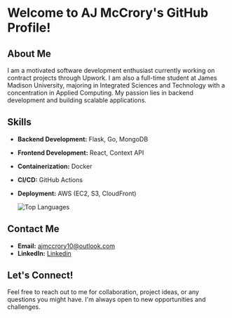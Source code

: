 # Welcome to AJ McCrory's GitHub Profile!

## About Me

I am a motivated software development enthusiast currently working on contract projects through Upwork. I am also a full-time student at James Madison University, majoring in Integrated Sciences and Technology with a concentration in Applied Computing. My passion lies in backend development and building scalable applications.

## Skills

- **Backend Development:** Flask, Go, MongoDB
- **Frontend Development:** React, Context API
- **Containerization:** Docker
- **CI/CD:** GitHub Actions
- **Deployment:** AWS (EC2, S3, CloudFront)

  ![Top Languages](https://github-readme-stats.vercel.app/api/top-langs/?username=Ajmccrory&layout=compact&theme=radical)

## Contact Me

- **Email:** [ajmccrory10@outlook.com](ajmccrory10@outlook.com)
- **LinkedIn:** [Linkedin](https://www.linkedin.com/in/aj-mccrory)


## Let's Connect!

Feel free to reach out to me for collaboration, project ideas, or any questions you might have. I'm always open to new opportunities and challenges.
